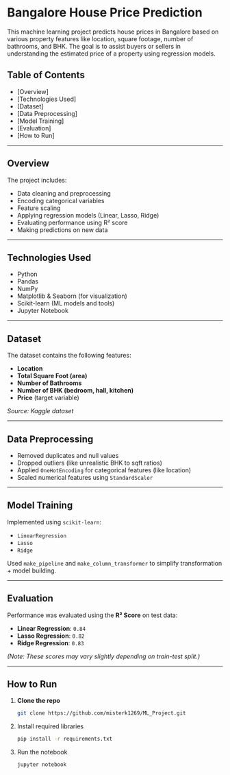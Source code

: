# Bangalore House Price Prediction

This machine learning project predicts house prices in Bangalore based on various property features like location, square footage, number of bathrooms, and BHK. The goal is to assist buyers or sellers in understanding the estimated price of a property using regression models.

## Table of Contents

- [Overview]
- [Technologies Used]
- [Dataset]
- [Data Preprocessing]
- [Model Training]
- [Evaluation]
- [How to Run]

---

##  Overview

The project includes:
- Data cleaning and preprocessing
- Encoding categorical variables
- Feature scaling
- Applying regression models (Linear, Lasso, Ridge)
- Evaluating performance using R² score
- Making predictions on new data

---

## Technologies Used

- Python
- Pandas
- NumPy
- Matplotlib & Seaborn (for visualization)
- Scikit-learn (ML models and tools)
- Jupyter Notebook

---

## Dataset

The dataset contains the following features:
- **Location**
- **Total Square Foot (area)**
- **Number of Bathrooms**
- **Number of BHK (bedroom, hall, kitchen)**
- **Price** (target variable)

*Source: Kaggle dataset*

---

## Data Preprocessing

- Removed duplicates and null values
- Dropped outliers (like unrealistic BHK to sqft ratios)
- Applied `OneHotEncoding` for categorical features (like location)
- Scaled numerical features using `StandardScaler`

---

## Model Training

Implemented using `scikit-learn`:
- `LinearRegression`
- `Lasso`
- `Ridge`

Used `make_pipeline` and `make_column_transformer` to simplify transformation + model building.

---

## Evaluation

Performance was evaluated using the **R² Score** on test data:

- **Linear Regression**: `0.84`
- **Lasso Regression**: `0.82`
- **Ridge Regression**: `0.83`

*(Note: These scores may vary slightly depending on train-test split.)*

---
## How to Run

1. **Clone the repo**
   ```bash
   git clone https://github.com/misterk1269/ML_Project.git
   
2. Install required libraries
   ```bash
   pip install -r requirements.txt
   
3. Run the notebook
   ```bash
   jupyter notebook 

